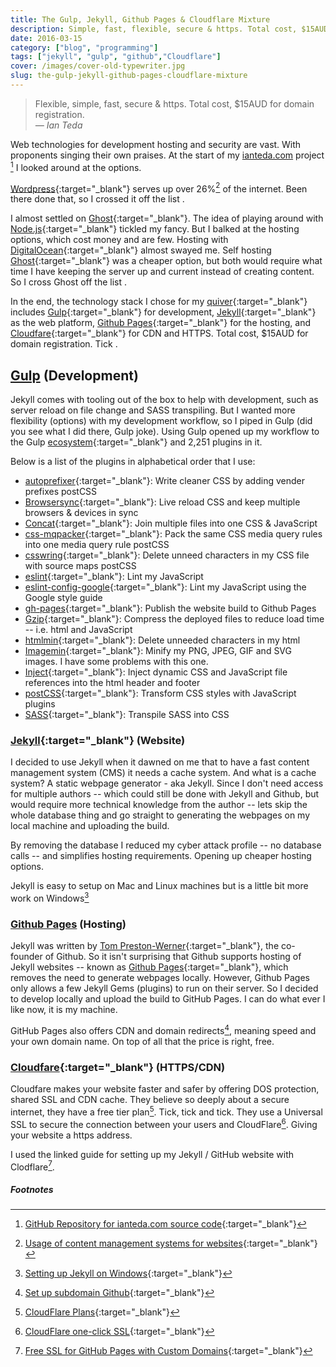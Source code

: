 ```yaml
---
title: The Gulp, Jekyll, Github Pages & Cloudflare Mixture
description: Simple, fast, flexible, secure & https. Total cost, $15AUD for domain registration.
date: 2016-03-15
category: ["blog", "programming"]
tags: ["jekyll", "gulp", "github","Cloudflare"]
cover: /images/cover-old-typewriter.jpg
slug: the-gulp-jekyll-github-pages-cloudflare-mixture
---
```


> Flexible, simple, fast, secure & https. Total cost, $15AUD for domain registration.<br/>
> <cite> — Ian Teda </cite>

Web technologies for development hosting and security are vast. With proponents singing their own praises. At the start of my [ianteda.com](https://ianteda.com) project [^1] I looked around at the options.

[Wordpress](https://wordpress.org/){:target="_blank"} serves up over 26%[^2] of the internet. Been there done that, so I crossed it off the list <i class="fa fa-times"></i>.

I almost settled on [Ghost](https://ghost.org/){:target="_blank"}. The idea of playing around with [Node.js](https://nodejs.org/en/){:target="_blank"} tickled my fancy. But I balked at the hosting options, which cost money and are few. Hosting with [DigitalOcean](https://www.digitalocean.com/){:target="_blank"} almost swayed me. Self hosting [Ghost](https://ghost.org/){:target="_blank"} was a cheaper option, but both would require what time I have keeping the server up and current instead of creating content. So I cross Ghost off the list <i class="fa fa-times"></i>.

In the end, the technology stack I chose for my [quiver](https://en.wikipedia.org/wiki/Quiver){:target="_blank"} includes [Gulp](http://gulpjs.com/){:target="_blank"} for development, [Jekyll](http://jekyllrb.com/){:target="_blank"} as the web platform, [Github Pages](https://pages.github.com/){:target="_blank"} for the hosting, and [Cloudfare](https://www.cloudflare.com/){:target="_blank"} for CDN and HTTPS. Total cost, $15AUD for domain registration. Tick <i class="fa fa-check"></i>.

## [Gulp](http://gulpjs.com/) (Development)
Jekyll comes with tooling out of the box to help with development, such as server reload on file change and SASS transpiling. But I wanted more flexibility (options) with my development workflow, so I piped in Gulp (did you see what I did there, Gulp joke). Using Gulp opened up my workflow to the Gulp [ecosystem](http://gulpjs.com/plugins/){:target="_blank"} and 2,251 plugins in it.

Below is a list of the plugins in alphabetical order that I use:

* [autoprefixer](https://www.npmjs.com/package/autoprefixer){:target="_blank"}: Write cleaner CSS by adding vender prefixes postCSS
* [Browsersync](https://www.npmjs.com/package/browser-sync){:target="_blank"}: Live reload CSS and keep multiple browsers & devices in sync
* [Concat](https://www.npmjs.com/package/gulp-concat/){:target="_blank"}: Join multiple files into one CSS & JavaScript
* [css-mqpacker](https://www.npmjs.com/package/css-mqpacker){:target="_blank"}: Pack the same CSS media query rules into one media query rule postCSS
* [csswring](https://www.npmjs.com/package/csswring){:target="_blank"}: Delete unneed characters in my CSS file with source maps postCSS
* [eslint](https://www.npmjs.com/package/gulp-eslint/){:target="_blank"}: Lint my JavaScript
* [eslint-config-google](https://www.npmjs.com/package/eslint-config-google){:target="_blank"}: Lint my JavaScript using the Google style guide
* [gh-pages](https://www.npmjs.com/package/gulp-gh-pages/){:target="_blank"}: Publish the website build to Github Pages
* [Gzip](https://www.npmjs.com/package/gulp-gzip/){:target="_blank"}: Compress the deployed files to reduce load time -- i.e. html and JavaScript
* [htmlmin](https://www.npmjs.com/package/gulp-htmlmin/){:target="_blank"}: Delete unneeded characters in my html
* [Imagemin](https://www.npmjs.com/package/gulp-imagemin/){:target="_blank"}: Minify my PNG, JPEG, GIF and SVG images. I have some problems with this one.
* [Inject](https://www.npmjs.com/package/gulp-inject/){:target="_blank"}: Inject dynamic CSS and JavaScript file references into the html header and footer
* [postCSS](https://www.npmjs.com/package/gulp-postcss/){:target="_blank"}: Transform CSS styles with JavaScript plugins
* [SASS](https://www.npmjs.com/package/gulp-sass/){:target="_blank"}: Transpile SASS into CSS

### [Jekyll](http://jekyllrb.com/){:target="_blank"} (Website)
I decided to use Jekyll when it dawned on me that to have a fast content management system (CMS) it needs a cache system. And what is a cache system? A static webpage generator - aka Jekyll. Since I don't need access for multiple authors -- which could still be done with Jekyll and Github, but would require more technical knowledge from the author -- lets skip the whole database thing and go straight to generating the webpages on my local machine and uploading the build.

By removing the database I reduced my cyber attack profile -- no database calls -- and simplifies hosting requirements. Opening up cheaper hosting options.

Jekyll is easy to setup on Mac and Linux machines but is a little bit more work on Windows[^3]

### [Github Pages](http://jekyllrb.com/) (Hosting)
Jekyll was written by [Tom Preston-Werner](https://en.wikipedia.org/wiki/Tom_Preston-Werner){:target="_blank"}, the co-founder of Github. So it isn't surprising that Github supports hosting of Jekyll websites -- known as [Github Pages](https://pages.github.com){:target="_blank"}, which removes the need to generate webpages locally. However, Github Pages only allows a few Jekyll Gems (plugins) to run on their server. So I decided to develop locally and upload the build to GitHub Pages. I can do what ever I like now, it is my machine.

GitHub Pages also offers CDN and domain redirects[^4], meaning speed and your own domain name. On top of all that the price is right, free.

### [Cloudfare](https://www.cloudflare.com/){:target="_blank"} (HTTPS/CDN)
Cloudfare makes your website faster and safer by offering DOS protection, shared SSL and CDN cache. They believe so deeply about a secure internet, they have a free tier plan[^5]. Tick, tick and tick. They use a Universal SSL to secure the connection between your users and CloudFlare[^6]. Giving your website a https address.

I used the linked guide for setting up my Jekyll / GitHub website with Clodflare[^7].

##### Footnotes

[^1]: [GitHub Repository for ianteda.com source code](https://github.com/IanTeda/IanTeda.github.io){:target="_blank"}
[^2]: [Usage of content management systems for websites](http://w3techs.com/technologies/overview/content_management/all){:target="_blank"}
[^3]: [Setting up Jekyll on Windows](http://jekyll-windows.juthilo.com/){:target="_blank"}
[^4]: [Set up subdomain Github](https://help.github.com/articles/using-a-custom-domain-with-github-pages/){:target="_blank"}
[^5]: [CloudFlare Plans](https://www.cloudflare.com/plans/){:target="_blank"}
[^6]: [CloudFlare one-click SSL](https://www.cloudflare.com/ssl/){:target="_blank"}
[^7]: [Free SSL for GitHub Pages with Custom Domains](https://sheharyar.me/blog/free-ssl-for-github-pages-with-custom-domains/){:target="_blank"}
